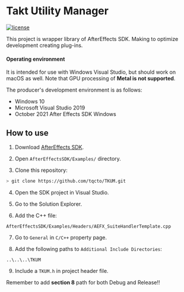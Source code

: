 # Takt Utility Manager

[![license](https://img.shields.io/badge/license-MIT-yellow)](https://github.com/tqcto/TKUM/blob/master/LICENSE)

This project is wrapper library of AfterEffects SDK.
Making to optimize development creating plug-ins.

#### Operating environment

It is intended for use with Windows Visual Studio, but should work on macOS as well.
Note that GPU processing of **Metal is not supported**.

The producer's development environment is as follows:

- Windows 10
- Microsoft Visual Studio 2019
- October 2021 After Effects SDK Windows

## How to use

1. Download [AfterEffects SDK](https://adobe.io/after-effects/).

2. Open `AfterEffectsSDK/Examples/` directory.

3. Clone this repository:

```bash
> git clone https://github.com/tqcto/TKUM.git
```

4. Open the SDK project in Visual Studio.

5. Go to the Solution Explorer.

6. Add the C++ file:

```
AfterEffectsSDK/Examples/Headers/AEFX_SuiteHandlerTemplate.cpp
```

7. Go to `General` in `C/C++` property page.

8. Add the following paths to `Additional Include Directories`:

```
..\..\..\TKUM
```

9. Include a `TKUM.h` in project header file.

Remember to add **section 8** path for both Debug and Release!!

